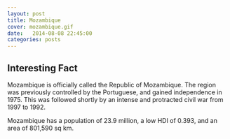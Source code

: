 ```yaml
---
layout: post
title: Mozambique
cover: mozambique.gif
date:   2014-08-08 22:45:00
categories: posts
---
```


## Interesting Fact

Mozambique is officially called the Republic of Mozambique. The region was previously controlled by the Portuguese, and gained independence in 1975. This was followed shortly by an intense and protracted civil war from 1997 to 1992. 

Mozambique has a population of 23.9 million, a low HDI of 0.393, and an area of 801,590 sq km.